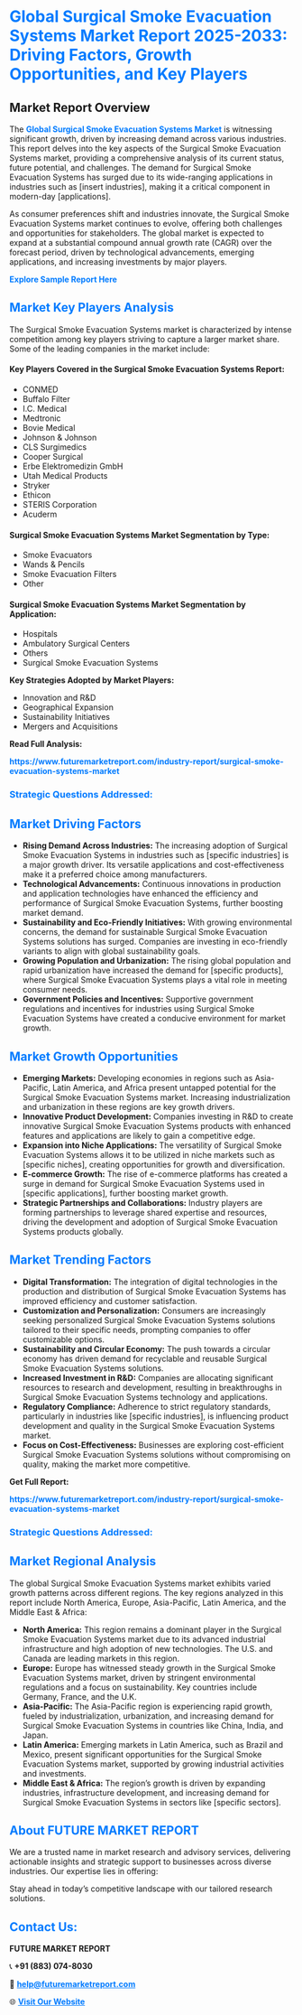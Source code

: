 <h1 style="color: #007BFF;">Global Surgical Smoke Evacuation Systems Market Report 2025-2033: Driving Factors, Growth Opportunities, and Key Players</h1>

<section id="overview">
<h2>Market Report Overview</h2>
<p>The <a href="https://www.futuremarketreport.com/industry-report/surgical-smoke-evacuation-systems-market" style="color: #007BFF; text-decoration: none;"><strong>Global Surgical Smoke Evacuation Systems Market</strong></a> is witnessing significant growth, driven by increasing demand across various industries. This report delves into the key aspects of the Surgical Smoke Evacuation Systems market, providing a comprehensive analysis of its current status, future potential, and challenges. The demand for Surgical Smoke Evacuation Systems has surged due to its wide-ranging applications in industries such as [insert industries], making it a critical component in modern-day [applications].</p>
<p>As consumer preferences shift and industries innovate, the Surgical Smoke Evacuation Systems market continues to evolve, offering both challenges and opportunities for stakeholders. The global market is expected to expand at a substantial compound annual growth rate (CAGR) over the forecast period, driven by technological advancements, emerging applications, and increasing investments by major players.</p>
</section>

<section id="overview">
<p><a href="https://www.futuremarketreport.com/request-sample/reportId=127626" style="color: #007BFF; text-decoration: none;"><strong>Explore Sample Report Here</strong></a></p>
</section>

<section id="key-players">
<h2 style="color: #007BFF;">Market Key Players Analysis</h2>
<p>The Surgical Smoke Evacuation Systems market is characterized by intense competition among key players striving to capture a larger market share. Some of the leading companies in the market include:</p>
<h4>Key Players Covered in the Surgical Smoke Evacuation Systems Report:</h4>
<ul><li>CONMED</li><li>Buffalo Filter</li><li>I.C. Medical</li><li>Medtronic</li><li>Bovie Medical</li><li>Johnson &amp; Johnson</li><li>CLS Surgimedics</li><li>Cooper Surgical</li><li>Erbe Elektromedizin GmbH</li><li>Utah Medical Products</li><li>Stryker</li><li>Ethicon</li><li>STERIS Corporation</li><li>Acuderm</li></ul>
<h4>Surgical Smoke Evacuation Systems Market Segmentation by Type:</h4>
<ul><li>Smoke Evacuators</li><li>Wands &amp; Pencils</li><li>Smoke Evacuation Filters</li><li>Other</li></ul>

<h4>Surgical Smoke Evacuation Systems Market Segmentation by Application:</h4>
<ul><li>Hospitals</li><li>Ambulatory Surgical Centers</li><li>Others</li><li>Surgical Smoke Evacuation Systems</li></ul>
<p><strong>Key Strategies Adopted by Market Players:</strong></p>
<ul>
<li>Innovation and R&D</li>
<li>Geographical Expansion</li>
<li>Sustainability Initiatives</li>
<li>Mergers and Acquisitions</li>
</ul>
</section>

<section>
<p><strong>Read Full Analysis: </strong></p><a href="https://www.futuremarketreport.com/industry-report/surgical-smoke-evacuation-systems-market" style="color: #007BFF; text-decoration: none;"><strong>https://www.futuremarketreport.com/industry-report/surgical-smoke-evacuation-systems-market</strong></a>
<h3 style="color: #007BFF;">Strategic Questions Addressed:</h3>
</section>

<section id="driving-factors">
<h2 style="color: #007BFF;">Market Driving Factors</h2>
<ul>
<li><strong>Rising Demand Across Industries:</strong> The increasing adoption of Surgical Smoke Evacuation Systems in industries such as [specific industries] is a major growth driver. Its versatile applications and cost-effectiveness make it a preferred choice among manufacturers.</li>
<li><strong>Technological Advancements:</strong> Continuous innovations in production and application technologies have enhanced the efficiency and performance of Surgical Smoke Evacuation Systems, further boosting market demand.</li>
<li><strong>Sustainability and Eco-Friendly Initiatives:</strong> With growing environmental concerns, the demand for sustainable Surgical Smoke Evacuation Systems solutions has surged. Companies are investing in eco-friendly variants to align with global sustainability goals.</li>
<li><strong>Growing Population and Urbanization:</strong> The rising global population and rapid urbanization have increased the demand for [specific products], where Surgical Smoke Evacuation Systems plays a vital role in meeting consumer needs.</li>
<li><strong>Government Policies and Incentives:</strong> Supportive government regulations and incentives for industries using Surgical Smoke Evacuation Systems have created a conducive environment for market growth.</li>
</ul>
</section>

<section id="growth-opportunities">
<h2 style="color: #007BFF;">Market Growth Opportunities</h2>
<ul>
<li><strong>Emerging Markets:</strong> Developing economies in regions such as Asia-Pacific, Latin America, and Africa present untapped potential for the Surgical Smoke Evacuation Systems market. Increasing industrialization and urbanization in these regions are key growth drivers.</li>
<li><strong>Innovative Product Development:</strong> Companies investing in R&D to create innovative Surgical Smoke Evacuation Systems products with enhanced features and applications are likely to gain a competitive edge.</li>
<li><strong>Expansion into Niche Applications:</strong> The versatility of Surgical Smoke Evacuation Systems allows it to be utilized in niche markets such as [specific niches], creating opportunities for growth and diversification.</li>
<li><strong>E-commerce Growth:</strong> The rise of e-commerce platforms has created a surge in demand for Surgical Smoke Evacuation Systems used in [specific applications], further boosting market growth.</li>
<li><strong>Strategic Partnerships and Collaborations:</strong> Industry players are forming partnerships to leverage shared expertise and resources, driving the development and adoption of Surgical Smoke Evacuation Systems products globally.</li>
</ul>
</section>

<section id="trending-factors">
<h2 style="color: #007BFF;">Market Trending Factors</h2>
<ul>
<li><strong>Digital Transformation:</strong> The integration of digital technologies in the production and distribution of Surgical Smoke Evacuation Systems has improved efficiency and customer satisfaction.</li>
<li><strong>Customization and Personalization:</strong> Consumers are increasingly seeking personalized Surgical Smoke Evacuation Systems solutions tailored to their specific needs, prompting companies to offer customizable options.</li>
<li><strong>Sustainability and Circular Economy:</strong> The push towards a circular economy has driven demand for recyclable and reusable Surgical Smoke Evacuation Systems solutions.</li>
<li><strong>Increased Investment in R&D:</strong> Companies are allocating significant resources to research and development, resulting in breakthroughs in Surgical Smoke Evacuation Systems technology and applications.</li>
<li><strong>Regulatory Compliance:</strong> Adherence to strict regulatory standards, particularly in industries like [specific industries], is influencing product development and quality in the Surgical Smoke Evacuation Systems market.</li>
<li><strong>Focus on Cost-Effectiveness:</strong> Businesses are exploring cost-efficient Surgical Smoke Evacuation Systems solutions without compromising on quality, making the market more competitive.</li>
</ul>
</section>

<section>
<p><strong>Get Full Report: </strong></p><a href="https://www.futuremarketreport.com/industry-report/surgical-smoke-evacuation-systems-market" style="color: #007BFF; text-decoration: none;"><strong>https://www.futuremarketreport.com/industry-report/surgical-smoke-evacuation-systems-market</strong></a>
<h3 style="color: #007BFF;">Strategic Questions Addressed:</h3>
</section>


<section id="regional-analysis">
<h2 style="color: #007BFF;">Market Regional Analysis</h2>
<p>The global Surgical Smoke Evacuation Systems market exhibits varied growth patterns across different regions. The key regions analyzed in this report include North America, Europe, Asia-Pacific, Latin America, and the Middle East & Africa:</p>
<ul>
<li><strong>North America:</strong> This region remains a dominant player in the Surgical Smoke Evacuation Systems market due to its advanced industrial infrastructure and high adoption of new technologies. The U.S. and Canada are leading markets in this region.</li>
<li><strong>Europe:</strong> Europe has witnessed steady growth in the Surgical Smoke Evacuation Systems market, driven by stringent environmental regulations and a focus on sustainability. Key countries include Germany, France, and the U.K.</li>
<li><strong>Asia-Pacific:</strong> The Asia-Pacific region is experiencing rapid growth, fueled by industrialization, urbanization, and increasing demand for Surgical Smoke Evacuation Systems in countries like China, India, and Japan.</li>
<li><strong>Latin America:</strong> Emerging markets in Latin America, such as Brazil and Mexico, present significant opportunities for the Surgical Smoke Evacuation Systems market, supported by growing industrial activities and investments.</li>
<li><strong>Middle East & Africa:</strong> The region’s growth is driven by expanding industries, infrastructure development, and increasing demand for Surgical Smoke Evacuation Systems in sectors like [specific sectors].</li>
</ul>
</section>

<footer>
<h2 style="color: #007BFF;">About FUTURE MARKET REPORT</h2>
<p>We are a trusted name in market research and advisory services, delivering actionable insights and strategic support to businesses across diverse industries. Our expertise lies in offering:</p>

<p>Stay ahead in today’s competitive landscape with our tailored research solutions.</p>

<h2 style="color: #007BFF;">Contact Us:</h2>
<p><strong>FUTURE MARKET REPORT</strong></p>
<p>📞 <strong>+91 (883) 074-8030</strong></p>
<p>📧 <strong><a href="mailto:help@futuremarketreport.com" style="color: #007BFF;">help@futuremarketreport.com</a></strong></p>
<p>🌐 <strong><a href="https://www.futuremarketreport.com/" style="color: #007BFF;">Visit Our Website</a></strong></p>
</footer>